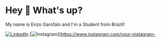 # Hey 👋 What's up?

My name is Enzo Garofalo and I'm a Student from Brazil!

[![LinkedIn](https://simpleicons.org/icons/linkedin.svg)](https://www.linkedin.com/in/your-linkedin-profile/)
[![Instagram](https://simpleicons.org/icons/instagram.svg)](https://www.instagram.com/your-instagram-
